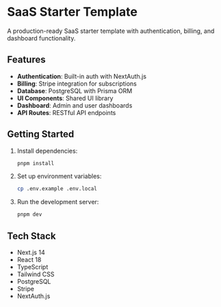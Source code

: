 # SaaS Starter Template

A production-ready SaaS starter template with authentication, billing, and dashboard functionality.

## Features

- **Authentication**: Built-in auth with NextAuth.js
- **Billing**: Stripe integration for subscriptions
- **Database**: PostgreSQL with Prisma ORM
- **UI Components**: Shared UI library
- **Dashboard**: Admin and user dashboards
- **API Routes**: RESTful API endpoints

## Getting Started

1. Install dependencies:
   ```bash
   pnpm install
   ```

2. Set up environment variables:
   ```bash
   cp .env.example .env.local
   ```

3. Run the development server:
   ```bash
   pnpm dev
   ```

## Tech Stack

- Next.js 14
- React 18
- TypeScript
- Tailwind CSS
- PostgreSQL
- Stripe
- NextAuth.js
